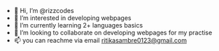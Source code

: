 - 👋 Hi, I’m @rizzcodes
- 👀 I’m interested in developing webpages
- 🌱 I’m currently learning 2+ languages basics
- 💞️ I’m looking to collaborate on developing webpages for my practise
- 📫 you can reachme via email
ritikasambre0123@gmail.com
<!---
rizzcodes/rizzcodes is a ✨ special ✨ repository because its `README.md` (this file) appears on your GitHub profile.
You can click the Preview link to take a look at your changes.
--->
